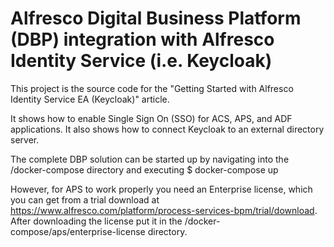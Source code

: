 # Alfresco Digital Business Platform (DBP) integration with Alfresco Identity Service (i.e. Keycloak)

This project is the source code for the "Getting Started with Alfresco Identity Service EA (Keycloak)" article.

It shows how to enable Single Sign On (SSO) for ACS, APS, and ADF applications.
It also shows how to connect Keycloak to an external directory server.

The complete DBP solution can be started up by navigating into the /docker-compose directory
and executing $ docker-compose up

However, for APS to work properly you need an Enterprise license, which you can get from a trial download at
https://www.alfresco.com/platform/process-services-bpm/trial/download. After downloading the license put it in the
/docker-compose/aps/enterprise-license directory.
